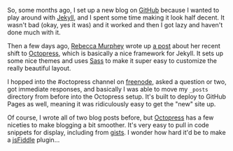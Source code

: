 So, some months ago, I set up a new blog on [GitHub][] because I wanted to play
around with [Jekyll][], and I spent some time making it look half decent.  It
wasn't bad (okay, yes it was) and it worked and then I got lazy and haven't done
much with it.

Then a few days ago, [Rebecca Murphey][] wrote up [a post][rmurphey-octopress]
about her recent shift to [Octopress][], which is basically a nice framework for
Jekyll. It sets up some nice themes and uses [Sass][] to make it super easy to
customize the really beautiful layout.

I hopped into the #octopress channel on [freenode][], asked a question or two,
got immediate responses, and basically I was able to move my `_posts` directory
from before into the Octopress setup. It's built to deploy to GitHub Pages as
well, meaning it was ridiculously easy to get the "new" site up.

Of course, I wrote all of two blog posts before, but [Octopress][] has a few
niceties to make blogging a bit smoother. It's very easy to pull in code
snippets for display, including from [gists][]. I wonder how hard it'd be to
make a [jsFiddle][] plugin...

[GitHub]: http://github.com
[Jekyll]: https://github.com/mojombo/jekyll
[WordPress]: http://wordpress.org
[Rebecca Murphey]: http://www.rebeccamurphey.com/
[rmurphey-octopress]: http://rmurphey.com/blog/2011/07/25/switching-to-octopress/
[Octopress]: http://octopress.org/
[Sass]: http://sass-lang.com/
[freenode]: http://freenode.net/
[gists]: http://gist.github.com
[jsFiddle]: http://jsfiddle.net
